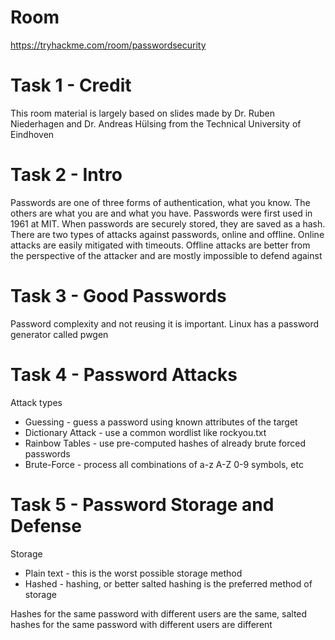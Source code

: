 # Room
https://tryhackme.com/room/passwordsecurity

# Task 1 - Credit
This room material is largely based on slides made by Dr. Ruben Niederhagen and Dr. Andreas Hülsing from the Technical University of Eindhoven

# Task 2 - Intro
Passwords are one of three forms of authentication, what you know.  The others are what you are and what you have.  Passwords were first used in 1961 at MIT.  When passwords are securely stored, they are saved as a hash.  There are two types of attacks against passwords, online and offline.  Online attacks are easily mitigated with timeouts.  Offline attacks are better from the perspective of the attacker and are mostly impossible to defend against

# Task 3 - Good Passwords
Password complexity and not reusing it is important.  Linux has a password generator called pwgen

# Task 4 - Password Attacks
Attack types
* Guessing - guess a password using known attributes of the target
* Dictionary Attack - use a common wordlist like rockyou.txt
* Rainbow Tables - use pre-computed hashes of already brute forced passwords 
* Brute-Force - process all combinations of a-z A-Z 0-9 symbols, etc

# Task 5 - Password Storage and Defense
Storage
* Plain text - this is the worst possible storage method
* Hashed - hashing, or better salted hashing is the preferred method of storage

Hashes for the same password with different users are the same, salted hashes for the same password with different users are different